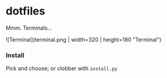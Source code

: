 # dotfiles 

Mmm. Terminals...

![Terminal](terminal.png | width=320 | height=180 "Terminal")

### Install
Pick and choose; or clobber with `install.py`
